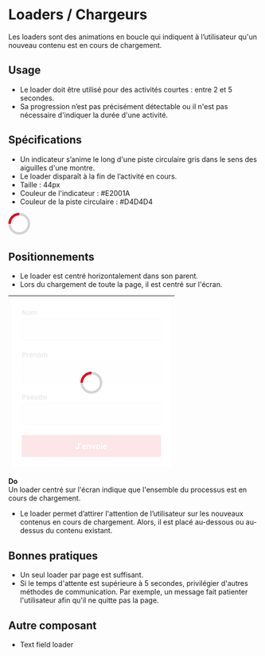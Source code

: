 # Loaders / Chargeurs

Les loaders sont des animations en boucle qui indiquent à l’utilisateur qu'un nouveau contenu est en cours de chargement.

## Usage

- Le loader doit être utilisé pour des activités courtes : entre 2 et 5 secondes.
- Sa progression n’est pas précisément détectable ou il n'est pas nécessaire d'indiquer la durée d'une activité.

## Spécifications

- Un indicateur s’anime le long d'une piste circulaire gris dans le sens des aiguilles d'une montre.
- Le loader disparaît à la fin de l’activité en cours.
- Taille : 44px
- Couleur de l'indicateur : #E2001A
- Couleur de la piste circulaire : #D4D4D4

![loader__default](design/loader__default.png)

## Positionnements

- Le loader est centré horizontalement dans son parent.
- Lors du chargement de toute la page, il est centré sur l'écran.


<div class="do-dont">
<div class="do">

![loader__exemples__loader-with-overflow](design/loader__exemples__loader-with-overflow.png) |
------------ |
**Do** <br/> Un loader centré sur l'écran indique que l'ensemble du processus est en cours de chargement.

</div>
 </div>


- Le loader permet d’attirer l'attention de l’utilisateur sur les nouveaux contenus en cours de chargement. Alors, il est placé au-dessous ou au-dessus du contenu existant.

## Bonnes pratiques

- Un seul loader par page est suffisant.
- Si le temps d'attente est supérieure à 5 secondes, privilégier d'autres méthodes de communication. Par exemple, un message fait patienter l'utilisateur afin qu'il ne quitte pas la page.

## Autre composant

- Text field loader
